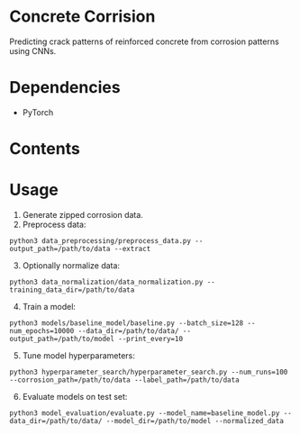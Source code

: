 # Concrete Corrision
Predicting crack patterns of reinforced concrete from corrosion patterns using CNNs.

# Dependencies
- PyTorch

# Contents


# Usage
1. Generate zipped corrosion data.
2. Preprocess data:
```
python3 data_preprocessing/preprocess_data.py --output_path=/path/to/data --extract
```
3. Optionally normalize data:
```
python3 data_normalization/data_normalization.py --training_data_dir=/path/to/data
```
4. Train a model:
```
python3 models/baseline_model/baseline.py --batch_size=128 --num_epochs=10000 --data_dir=/path/to/data/ --output_path=/path/to/model --print_every=10
```
5. Tune model hyperparameters:
```
python3 hyperparameter_search/hyperparameter_search.py --num_runs=100 --corrosion_path=/path/to/data --label_path=/path/to/data
```
6. Evaluate models on test set:
```
python3 model_evaluation/evaluate.py --model_name=baseline_model.py --data_dir=/path/to/data/ --model_dir=/path/to/model --normalized_data
```

